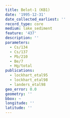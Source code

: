 ```yaml
---
title: Belot-1 (KB1)
date: '1995-12-31'
date_collected_earliest: ''
record_type: core
medium: lake_sediment
feature: '437'
description: ''
parameters:
  - Cs/134
  - Cs/137
  - Pb/210
  - Be/7
  - Hg/total
publications:
  - lockhart_etal95
  - lockhart_etal98
  - landers_etal98
geo_error: 0.0
geometry: ''
bbox: ~
longitude: ''
latitude: ''
---
```

